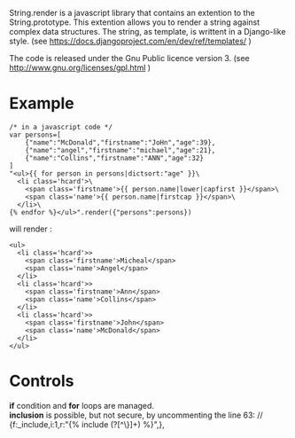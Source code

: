 String.render is a javascript library that contains an extention to the
String.prototype. This extention allows you to render a string against
complex data structures.
The string, as template, is writtent in a Django-like style.
(see https://docs.djangoproject.com/en/dev/ref/templates/ )

The code is released under the Gnu Public licence version 3.
(see http://www.gnu.org/licenses/gpl.html )

# Example

    /* in a javascript code */
    var persons=[
        {"name":"McDonald","firstname":"JoHn","age":39},
        {"name":"angel","firstname":"michael","age":21},
        {"name":"Collins","firstname":"ANN","age":32}
    ]
    "<ul>{{ for person in persons|dictsort:"age" }}\
      <li class='hcard'>\
        <span class='firstname'>{{ person.name|lower|capfirst }}</span>\
        <span class='name'>{{ person.name|firstcap }}</span>\
      </li>\
    {% endfor %}</ul>".render({"persons":persons})

will render :

    <ul>
      <li class='hcard'>>
        <span class='firstname'>Micheal</span>
        <span class='name'>Angel</span>
      </li>
      <li class='hcard'>>
        <span class='firstname'>Ann</span>
        <span class='name'>Collins</span>
      </li>
      <li class='hcard'>>
        <span class='firstname'>John</span>
        <span class='name'>McDonald</span>
      </li>
    </ul>

# Controls
**if** condition and **for** loops are managed.  
**inclusion** is possible, but not secure, by uncommenting the line 63:
    //    {f:_include,i:1,r:"{% include (?<C>[^\\}]+) %}",},
    
    

